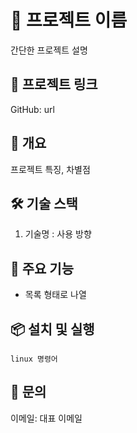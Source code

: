 # 📘 프로젝트 이름
간단한 프로젝트 설명

## 🔗 프로젝트 링크
GitHub: url

## 🧩 개요
프로젝트 특징, 차별점

## 🛠 기술 스택
1. 기술명 : 사용 방향

## 🚀 주요 기능
* 목록 형태로 나열

## 📦 설치 및 실행
```
linux 명령어
```
## 📧 문의
이메일: 대표 이메일
